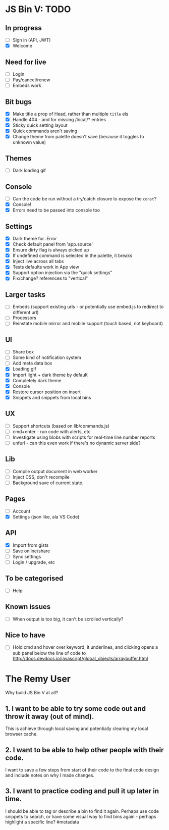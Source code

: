# JS Bin V: TODO

## In progress

- [ ] Sign in (API, JWT)
- [x] Welcome

## Need for live

- [ ] Login
- [ ] Pay/cancel/renew
- [ ] Embeds work

## Bit bugs

- [x] Make title a prop of Head, rather than multiple `title` els
- [x] Handle 404 - and for missing /local/* entries
- [x] Sticky quick setting layout
- [x] Quick commands aren't saving
- [x] Change theme from palette doesn't save (because it toggles to unknown value)

## Themes

- [ ] Dark loading gif

## Console

- [ ] Can the code be run without a try/catch closure to expose the `const`?
- [x] Console!
- [x] Errors need to be passed into console too

## Settings

- [x] Dark theme for .Error
- [x] Check default panel from 'app.source'
- [x] Ensure dirty flag is always picked up
- [x] If undefined command is selected in the palette, it breaks
- [x] Inject live across all tabs
- [x] Tests defaults work in App view
- [x] Support option injection via the "quick settings"
- [x] Fix/change? references to "vertical"

## Larger tasks

- [ ] Embeds (support existing urls - or potentially use embed.js to redirect to different url)
- [ ] Processors
- [ ] Reinstate mobile mirror and mobile support (touch based, not keyboard)

## UI

- [ ] Share box
- [ ] Some kind of notification system
- [ ] Add meta data box
- [x] Loading gif
- [x] Import light + dark theme by default
- [x] Completely dark theme
- [x] Console
- [x] Restore cursor position on insert
- [x] Snippets and snippets from local bins

## UX

- [ ] Support shortcuts (based on lib/commands.js)
- [ ] cmd+enter - run code with alerts, etc
- [ ] Investigate using blobs with scripts for real-time line number reports
- [ ] unfurl - can this even work if there's no dynamic server side?

## Lib

- [ ] Compile output document in web worker
- [ ] Inject CSS, don't recompile
- [ ] Background save of current state.

## Pages

- [ ] Account
- [x] Settings (json like, ala VS Code)

## API

- [x] Import from gists
- [ ] Save online/share
- [ ] Sync settings
- [ ] Login / upgrade, etc

## To be categorised

- [ ] Help

## Known issues

- [ ] When output is too big, it can't be scrolled vertically?

## Nice to have

- [ ] Hold cmd and hover over keyword, it underlines, and clicking opens a sub panel below the line of code to http://docs.devdocs.io/javascript/global_objects/arraybuffer.html

# The Remy User

Why build JS Bin V at all?

## 1. I want to be able to try some code out and throw it away (out of mind).

This is achieve through local saving and potentially clearing my local browser cache.

## 2. I want to be able to help other people with their code.

I want to save a few steps from start of their code to the final code design and include notes on why I made changes.

## 3. I want to practice coding and pull it up later in time.

I should be able to tag or describe a bin to find it again. Perhaps use code snippets to search, or have some visual way to find bins again - perhaps highlight a specific line? #metadata
